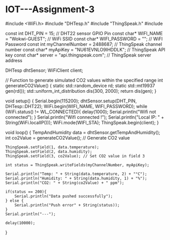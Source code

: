 # IOT---Assignment-3

#include <WiFi.h>
#include "DHTesp.h"
#include "ThingSpeak.h"
#include <random>

const int DHT_PIN = 15; // DHT22 sensor GPIO Pin
const char* WIFI_NAME = "Wokwi-GUEST"; // WiFi SSID
const char* WIFI_PASSWORD = ""; // WiFI Password
const int myChannelNumber = 2488687; // ThingSpeak channel number
const char* myApiKey = "NU61EVNLO9IHDDLK"; // ThingSpeak API key
const char* server = "api.thingspeak.com"; // ThingSpeak server address

DHTesp dhtSensor;
WiFiClient client;

// Function to generate simulated CO2 values within the specified range
int generateCO2Value() {
    static std::random_device rd;
    static std::mt19937 gen(rd());
    std::uniform_int_distribution<int> dis(300, 2000);
    return dis(gen);
}

void setup() {
    Serial.begin(115200);
    dhtSensor.setup(DHT_PIN, DHTesp::DHT22);
    WiFi.begin(WIFI_NAME, WIFI_PASSWORD);
    while (WiFi.status() != WL_CONNECTED){
        delay(1000);
        Serial.println("Wifi not connected");
    }
    Serial.println("Wifi connected !");
    Serial.println("Local IP: " + String(WiFi.localIP()));
    WiFi.mode(WIFI_STA);
    ThingSpeak.begin(client);
}

void loop() {
    TempAndHumidity data = dhtSensor.getTempAndHumidity();
    int co2Value = generateCO2Value(); // Generate CO2 value

    ThingSpeak.setField(1, data.temperature);
    ThingSpeak.setField(2, data.humidity);
    ThingSpeak.setField(3, co2Value); // Set CO2 value in field 3

    int status = ThingSpeak.writeFields(myChannelNumber, myApiKey);
  
    Serial.println("Temp: " + String(data.temperature, 2) + "°C");
    Serial.println("Humidity: " + String(data.humidity, 1) + "%");
    Serial.println("CO2: " + String(co2Value) + " ppm");
  
    if(status == 200){
        Serial.println("Data pushed successfully");
    } else {
        Serial.println("Push error" + String(status));
    }
    Serial.println("---");

    delay(10000);
}
